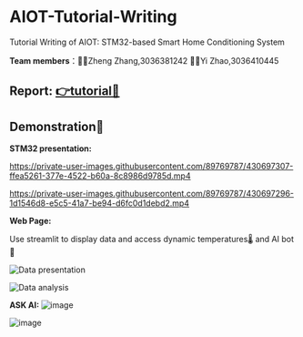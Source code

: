 # AIOT-Tutorial-Writing
Tutorial Writing of AIOT: STM32-based Smart Home Conditioning System

**Team members**：👨‍💻Zheng Zhang,3036381242 👩‍💻Yi Zhao,3036410445
## Report: [👉tutorial👀](https://github.com/Yeyeyolo/AIOT-Tutorial-Writing/blob/main/Tutorial.md)

## Demonstration🎥

**STM32 presentation:**

https://private-user-images.githubusercontent.com/89769787/430697307-ffea5261-377e-4522-b60a-8c8986d9785d.mp4

https://private-user-images.githubusercontent.com/89769787/430697296-1d1546d8-e5c5-41a7-be94-d6fc0d1debd2.mp4


**Web Page:**

Use streamlit to display data and access dynamic temperatures🌡 and AI bot🤖


![Data presentation](https://github.com/user-attachments/assets/5d5919a6-6047-4c12-bba4-e280dccd8ee9)


![Data analysis](https://github.com/user-attachments/assets/19058c67-4dc0-4af5-9cca-627ef1b9b027)

**ASK AI:**
![image](https://github.com/user-attachments/assets/3cb3949f-fcb4-4827-8740-38b59a5cc2c4)

![image](https://github.com/user-attachments/assets/898db74b-e997-4308-8c26-0f7074580f99)
